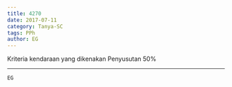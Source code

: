 ```yaml
---
title: 4270
date: 2017-07-11
category: Tanya-SC
tags: PPh
author: EG
---
```


Kriteria kendaraan yang dikenakan Penyusutan 50%

---



`EG`
